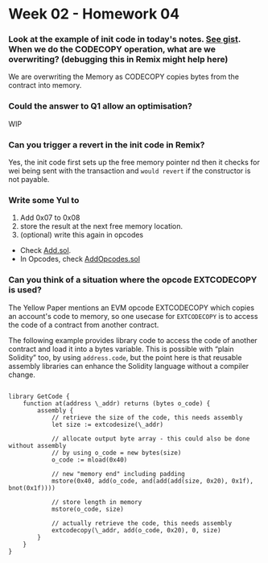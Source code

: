 # Week 02 - Homework 04

### Look at the example of init code in today's notes. [See gist](https://gist.github.com/extropyCoder/4243c0f90e6a6e97006a31f5b9265b94). When we do the CODECOPY operation, what are we overwriting? (debugging this in Remix might help here)

We are overwriting the Memory as CODECOPY copies bytes from the contract into memory.

### Could the answer to Q1 allow an optimisation?

WIP

### Can you trigger a revert in the init code in Remix?

Yes, the init code first sets up the free memory pointer nd then it checks for wei being sent with the transaction and `would revert` if the constructor is not payable.

### Write some Yul to

1. Add 0x07 to 0x08
2. store the result at the next free memory location.
3. (optional) write this again in opcodes

- Check [Add.sol](./Add.sol).
- In Opcodes, check [AddOpcodes.sol](./AddOpcodes.sol)

### Can you think of a situation where the opcode EXTCODECOPY is used?

The Yellow Paper mentions an EVM opcode EXTCODECOPY which copies an account's code to memory, so one usecase for `EXTCODECOPY` is to access the code of a contract from another contract.

The following example provides library code to access the code of another contract and load it into a bytes variable. This is possible with “plain Solidity” too, by using `address.code`, but the point here is that reusable assembly libraries can enhance the Solidity language without a compiler change.

```

library GetCode {
    function at(address \_addr) returns (bytes o_code) {
        assembly {
            // retrieve the size of the code, this needs assembly
            let size := extcodesize(\_addr)
            
            // allocate output byte array - this could also be done without assembly
            // by using o_code = new bytes(size)
            o_code := mload(0x40)

            // new "memory end" including padding
            mstore(0x40, add(o_code, and(add(add(size, 0x20), 0x1f), bnot(0x1f))))
            
            // store length in memory
            mstore(o_code, size)
            
            // actually retrieve the code, this needs assembly
            extcodecopy(\_addr, add(o_code, 0x20), 0, size)
        }
    }
}
```
